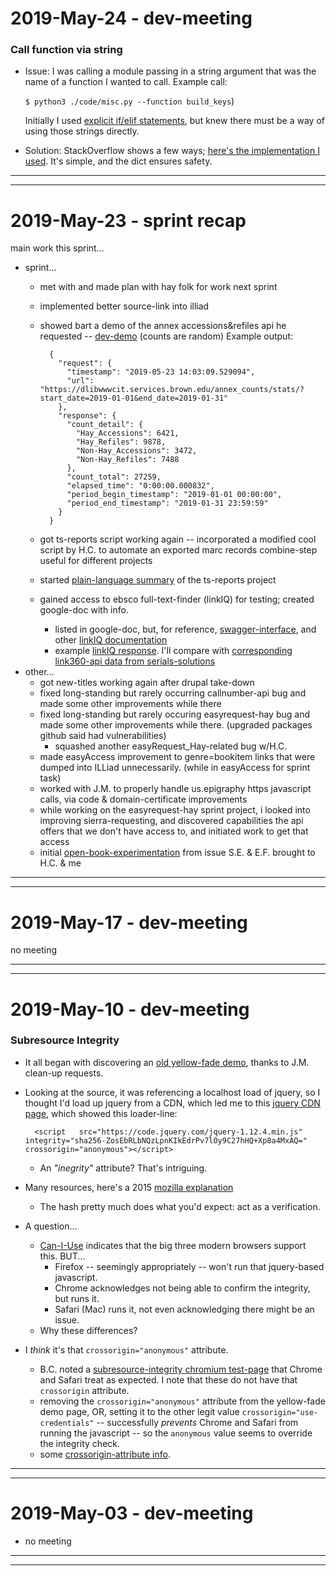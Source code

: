 2019-May-24 - dev-meeting
=========================

### Call function via string

- Issue: I was calling a module passing in a string argument that was the name of a function I wanted to call. Example call:

    `$ python3 ./code/misc.py --function build_keys`)

    Initially I used [explicit if/elif statements](https://github.com/birkin/book_work_project/blob/9ca7587e82f17a3b1b9d182c8edee0892c603aeb/code/misc.py#L90-L99), but knew there must be a way of using those strings directly.

- Solution: StackOverflow shows a few ways; [here's the implementation I used](https://github.com/birkin/book_work_project/blob/9ca7587e82f17a3b1b9d182c8edee0892c603aeb/code/misc.py#L70-L80). It's simple, and the dict ensures safety.

---

---


2019-May-23 - sprint recap
==========================

main work this sprint...

- sprint...
    - met with and made plan with hay folk for work next sprint
    - implemented better source-link into illiad
    - showed bart a demo of the annex accessions&refiles api he requested -- [dev-demo](https://dlibwwwcit.services.brown.edu/annex_counts/stats/?start_date=2019-01-01&end_date=2019-01-31) (counts are random) Example output:

            {
              "request": {
                "timestamp": "2019-05-23 14:03:09.529094",
                "url": "https://dlibwwwcit.services.brown.edu/annex_counts/stats/?start_date=2019-01-01&end_date=2019-01-31"
              },
              "response": {
                "count_detail": {
                  "Hay_Accessions": 6421,
                  "Hay_Refiles": 9878,
                  "Non-Hay_Accessions": 3472,
                  "Non-Hay_Refiles": 7488
                },
                "count_total": 27259,
                "elapsed_time": "0:00:00.000832",
                "period_begin_timestamp": "2019-01-01 00:00:00",
                "period_end_timestamp": "2019-01-31 23:59:59"
              }
            }

    - got ts-reports script working again -- incorporated a modified cool script by H.C. to automate an exported marc records combine-step useful for different projects
    - started [plain-language summary](https://github.com/birkin/ts_reporting_project/blob/dev/README.md) of the ts-reports project
    - gained access to ebsco full-text-finder (linkIQ) for testing; created google-doc with info.
        - listed in google-doc, but, for reference, [swagger-interface](https://developer.ebsco.com/interactive/linkiq), and other [linkIQ documentation](https://developer.ebsco.com/reference/linkiqref)
        - example [linkIQ response](./2019_media/example_linkiq_output.json). I'll compare with [corresponding link360-api data from serials-solutions](https://library.brown.edu/easyaccess/find/link360/?sid=google&auinit=T&aulast=SOTA&atitle=Phylogeny+and+divergence+time+of+island+tiger+beetles+of+the+genus+Cylindera+(Coleoptera:+Cicindelidae)+in+East+Asia&id=doi:10.1111/j.1095-8312.2011.01617.x&title=Biological+journal+of+the+Linnean+Society&volume=102&issue=4&date=2011&spage=715&issn=0024-4066)
- other...
    - got new-titles working again after drupal take-down
    - fixed long-standing but rarely occurring callnumber-api bug and made some other improvements while there
    - fixed long-standing but rarely occuring easyrequest-hay bug and made some other improvements while there. (upgraded packages github said had vulnerabilities)
        - squashed another easyRequest_Hay-related bug w/H.C.
    - made easyAccess improvement to genre=bookitem links that were dumped into ILLiad unnecessarily. (while in easyAccess for sprint task)
    - worked with J.M. to properly handle us.epigraphy https javascript calls, via code & domain-certificate improvements
    - while working on the easyrequest-hay sprint project, i looked into improving sierra-requesting, and discovered capabilities the api offers that we don't have access to, and initiated work to get that access
    - initial [open-book-experimentation](https://library.brown.edu/titles/) from issue S.E. & E.F. brought to H.C. & me


---

---


2019-May-17 - dev-meeting
=========================

no meeting

---

---


2019-May-10 - dev-meeting
=========================

### Subresource Integrity

- It all began with discovering an [old yellow-fade demo](https://library.brown.edu/bjd/yf.html), thanks to J.M. clean-up requests.

- Looking at the source, it was referencing a localhost load of jquery, so I thought I'd load up jquery from a CDN, which led me to this [jquery CDN page](https://code.jquery.com), which showed this loader-line:

        <script   src="https://code.jquery.com/jquery-1.12.4.min.js"   integrity="sha256-ZosEbRLbNQzLpnKIkEdrPv7lOy9C27hHQ+Xp8a4MxAQ="   crossorigin="anonymous"></script>

    - An _"inegrity"_ attribute? That's intriguing.

- Many resources, here's a 2015 [mozilla explanation](https://hacks.mozilla.org/2015/09/subresource-integrity-in-firefox-43/)
    - The hash pretty much does what you'd expect: act as a verification.

- A question...
    - [Can-I-Use](https://caniuse.com/#feat=subresource-integrity) indicates that the big three modern browsers support this. BUT...
        - Firefox -- seemingly appropriately -- won't run that jquery-based javascript.
        - Chrome acknowledges not being able to confirm the integrity, but runs it.
        - Safari (Mac) runs it, not even acknowledging there might be an issue.
    - Why these differences?

- I _think_ it's that `crossorigin="anonymous"` attribute.
    - B.C. noted a [subresource-integrity chromium test-page](https://googlechrome.github.io/samples/subresource-integrity/) that Chrome and Safari treat as expected. I note that these do not have that `crossorigin` attribute.
    - removing the `crossorigin="anonymous"` attribute from the yellow-fade demo page, OR, setting it to the other legit value `crossorigin="use-credentials"` -- successfully _prevents_ Chrome and Safari from running the javascript -- so the `anonymous` value seems to override the integrity check.
    - some [crossorigin-attribute info](https://developer.mozilla.org/en-US/docs/Web/HTML/CORS_settings_attributes).


---

---


2019-May-03 - dev-meeting
=========================

- no meeting


---

---
